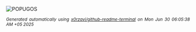 <div align="justify">
<picture>
    <source media="(prefers-color-scheme: dark)" srcset="https://i.ibb.co/j9sBg5kg/output-gif.gif">
    <source media="(prefers-color-scheme: light)" srcset="https://i.ibb.co/j9sBg5kg/output-gif.gif">
    <img alt="POPUGOS" src="https://i.ibb.co/j9sBg5kg/output-gif.gif">
</picture>

<sub><i>Generated automatically using [x0rzavi/github-readme-terminal](https://github.com/x0rzavi/github-readme-terminal) on Mon Jun 30 06:05:38 AM +05 2025</i></sub>
</div>